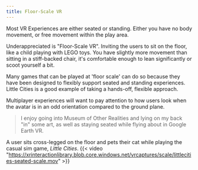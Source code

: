 ```yaml
---
title: Floor-Scale VR
---
```


Most VR Experiences are either seated or standing. Either you have no body movement, or free movement within the play area.

Underappreciated is "Floor-Scale VR". Inviting the users to sit on the floor, like a child playing with LEGO toys. You have slightly more movement than sitting in a stiff-backed chair, it's comfortable enough to lean significantly or scoot yourself a bit.

Many games that can be played at 'floor scale' can do so because they have been designed to flexibly support seated and standing experiences. Little Cities is a good example of taking a hands-off, flexible approach.

Multiplayer experiences will want to pay attention to how users look when the avatar is in an odd orientation compared to the ground plane.

> I enjoy going into Museum of Other Realities and lying on my back "in" some art, as well as staying seated while flying about in Google Earth VR.

A user sits cross-legged on the floor and pets their cat while playing the casual sim game, *Little Cities*.
{{< video "https://xrinteractionlibrary.blob.core.windows.net/vrcaptures/scale/littlecities-seated-scale.mov" >}}
